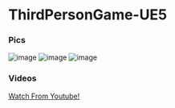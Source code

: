 # ThirdPersonGame-UE5

 ### Pics
![image](https://github.com/lordipio/ThirdPersonGame-UE5/assets/88454144/7fb2ad26-6763-47c9-980e-a6b69d983e70)
![image](https://github.com/lordipio/ThirdPersonGame-UE5/assets/88454144/03c574a3-ed47-43b5-87b3-1965d556964a)
![image](https://github.com/lordipio/ThirdPersonGame-UE5/assets/88454144/a9525e29-ddd8-4bea-aa8e-5a8b76b3e7ba)



### Videos
[Watch From Youtube!](https://youtu.be/50zPQGPLdZk)
